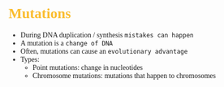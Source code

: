 <span style="font-family:'cascadia code'">

# <span style="color:#fabd2f">Mutations
- During DNA duplication / synthesis `mistakes can happen`
- A mutation is a `change of DNA`
- Often, mutations can cause an `evolutionary advantage`
- Types:
  - Point mutations: change in nucleotides
  - Chromosome mutations: mutations that happen to chromosomes